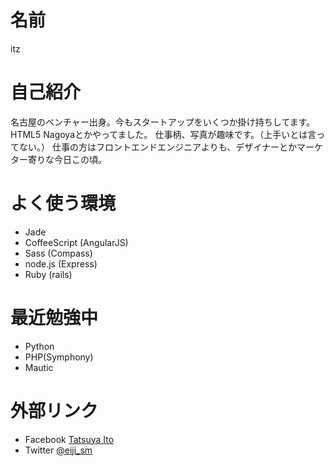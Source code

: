 # 名前
itz

# 自己紹介
名古屋のベンチャー出身。今もスタートアップをいくつか掛け持ちしてます。
HTML5 Nagoyaとかやってました。
仕事柄、写真が趣味です。（上手いとは言ってない。）
仕事の方はフロントエンドエンジニアよりも、デザイナーとかマーケター寄りな今日この頃。

# よく使う環境

- Jade
- CoffeeScript (AngularJS)
- Sass (Compass)
- node.js (Express)
- Ruby (rails)

# 最近勉強中

- Python
- PHP(Symphony)
- Mautic


# 外部リンク

- Facebook [Tatsuya Ito](https://www.facebook.com/tatsu.ito)
- Twitter [@eiji_sm](https://twitter.com/eiji_sm)
